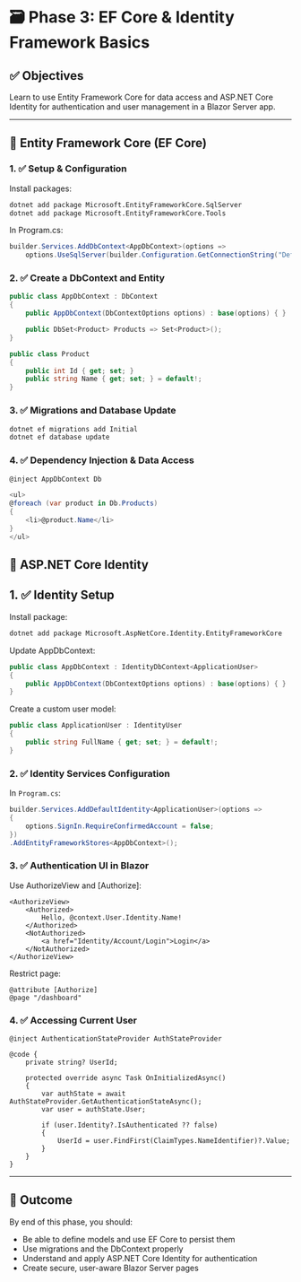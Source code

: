 # 🗃️ Phase 3: EF Core & Identity Framework Basics

## ✅ Objectives
Learn to use Entity Framework Core for data access and ASP.NET Core Identity for authentication and user management in a Blazor Server app.

---

## 🧠 Entity Framework Core (EF Core)

### 1. ✅ Setup & Configuration

Install packages:

```bash
dotnet add package Microsoft.EntityFrameworkCore.SqlServer
dotnet add package Microsoft.EntityFrameworkCore.Tools
```

In Program.cs:

```csharp
builder.Services.AddDbContext<AppDbContext>(options =>
    options.UseSqlServer(builder.Configuration.GetConnectionString("DefaultConnection")));
```

### 2. ✅ Create a DbContext and Entity

```csharp
public class AppDbContext : DbContext
{
    public AppDbContext(DbContextOptions options) : base(options) { }

    public DbSet<Product> Products => Set<Product>();
}

public class Product
{
    public int Id { get; set; }
    public string Name { get; set; } = default!;
}
```

### 3. ✅ Migrations and Database Update

```bash
dotnet ef migrations add Initial
dotnet ef database update
```

### 4. ✅ Dependency Injection & Data Access

```csharp
@inject AppDbContext Db

<ul>
@foreach (var product in Db.Products)
{
    <li>@product.Name</li>
}
</ul>
```

## 🧠 ASP.NET Core Identity

## 1. ✅ Identity Setup

Install package:

```bash
dotnet add package Microsoft.AspNetCore.Identity.EntityFrameworkCore
```

Update AppDbContext:

```csharp
public class AppDbContext : IdentityDbContext<ApplicationUser>
{
    public AppDbContext(DbContextOptions options) : base(options) { }
}
```

Create a custom user model:

```csharp
public class ApplicationUser : IdentityUser
{
    public string FullName { get; set; } = default!;
}
```

### 2. ✅ Identity Services Configuration

In `Program.cs`:

```csharp
builder.Services.AddDefaultIdentity<ApplicationUser>(options =>
{
    options.SignIn.RequireConfirmedAccount = false;
})
.AddEntityFrameworkStores<AppDbContext>();
```

### 3. ✅ Authentication UI in Blazor

Use AuthorizeView and [Authorize]:

```razor
<AuthorizeView>
    <Authorized>
        Hello, @context.User.Identity.Name!
    </Authorized>
    <NotAuthorized>
        <a href="Identity/Account/Login">Login</a>
    </NotAuthorized>
</AuthorizeView>
```

Restrict page:

```razor
@attribute [Authorize]
@page "/dashboard"
```

### 4. ✅ Accessing Current User

```razor
@inject AuthenticationStateProvider AuthStateProvider

@code {
    private string? UserId;

    protected override async Task OnInitializedAsync()
    {
        var authState = await AuthStateProvider.GetAuthenticationStateAsync();
        var user = authState.User;

        if (user.Identity?.IsAuthenticated ?? false)
        {
            UserId = user.FindFirst(ClaimTypes.NameIdentifier)?.Value;
        }
    }
}
```

---

## 🏁 Outcome

By end of this phase, you should:

- Be able to define models and use EF Core to persist them
- Use migrations and the DbContext properly
- Understand and apply ASP.NET Core Identity for authentication
- Create secure, user-aware Blazor Server pages
